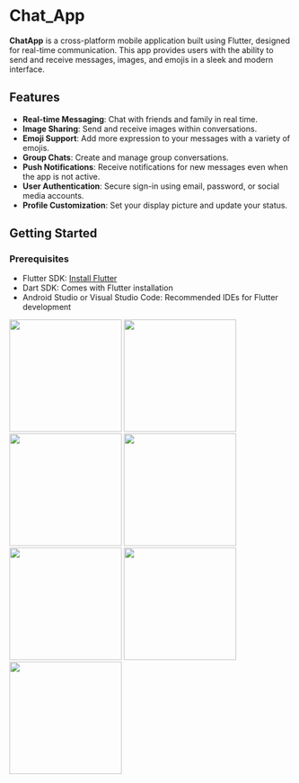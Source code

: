 # Chat_App

**ChatApp** is a cross-platform mobile application built using Flutter, designed for real-time communication. This app provides users with the ability to send and receive messages, images, and emojis in a sleek and modern interface.

## Features

- **Real-time Messaging**: Chat with friends and family in real time.
- **Image Sharing**: Send and receive images within conversations.
- **Emoji Support**: Add more expression to your messages with a variety of emojis.
- **Group Chats**: Create and manage group conversations.
- **Push Notifications**: Receive notifications for new messages even when the app is not active.
- **User Authentication**: Secure sign-in using email, password, or social media accounts.
- **Profile Customization**: Set your display picture and update your status.

## Getting Started

### Prerequisites

- Flutter SDK: [Install Flutter](https://flutter.dev/docs/get-started/install)
- Dart SDK: Comes with Flutter installation
- Android Studio or Visual Studio Code: Recommended IDEs for Flutter development

  
<img src = "https://github.com/user-attachments/assets/8b1e8592-67c3-4f71-a612-1d630e73d53c" width = "200">

<img src = "https://github.com/user-attachments/assets/4d4f097a-0eb5-42e0-a718-b755f6c5acaa" width = "200">

<img src = "https://github.com/user-attachments/assets/f5ec9a18-36f0-4207-974b-d7fe0f02b525" width = "200">

<img src = "https://github.com/user-attachments/assets/c5608a46-dfcf-4453-be28-3aa46bb4073e" width = "200">

<img src = "https://github.com/user-attachments/assets/66eb28d2-7a51-4638-9dc7-1e7560fa8337" width = "200">

<img src = "https://github.com/user-attachments/assets/b1a9bee5-b925-49bc-876a-6107fe2201c1" width = "200">

<img src = "https://github.com/user-attachments/assets/b929557f-c5eb-4dd2-b3c5-cabcccf1421d" width = "200">

